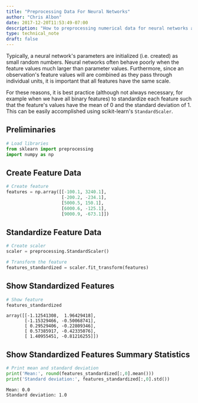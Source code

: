```yaml
---
title: "Preprocessing Data For Neural Networks"
author: "Chris Albon"
date: 2017-12-20T11:53:49-07:00
description: "How to preprocessing numerical data for neural networks and deep learning in Python. "
type: technical_note
draft: false
---
```

Typically, a neural network's parameters are initialized (i.e. created) as small random numbers. Neural networks often behave poorly when the feature values much larger than parameter values. Furthermore, since an observation's feature values will are combined as they pass through individual units, it is important that all features have the same scale.

For these reasons, it is best practice (although not always necessary, for example when we have all binary features) to standardize each feature such that the feature's values have the mean of 0 and the standard deviation of 1. This can be easily accomplished using scikit-learn's `StandardScaler`.

## Preliminaries


```python
# Load libraries
from sklearn import preprocessing
import numpy as np
```

## Create Feature Data


```python
# Create feature
features = np.array([[-100.1, 3240.1], 
                     [-200.2, -234.1], 
                     [5000.5, 150.1], 
                     [6000.6, -125.1], 
                     [9000.9, -673.1]])
```

## Standardize Feature Data


```python
# Create scaler
scaler = preprocessing.StandardScaler()

# Transform the feature
features_standardized = scaler.fit_transform(features)
```

## Show Standardized Features


```python
# Show feature
features_standardized
```




    array([[-1.12541308,  1.96429418],
           [-1.15329466, -0.50068741],
           [ 0.29529406, -0.22809346],
           [ 0.57385917, -0.42335076],
           [ 1.40955451, -0.81216255]])



## Show Standardized Features Summary Statistics


```python
# Print mean and standard deviation
print('Mean:', round(features_standardized[:,0].mean()))
print('Standard deviation:', features_standardized[:,0].std())
```

    Mean: 0.0
    Standard deviation: 1.0
    
